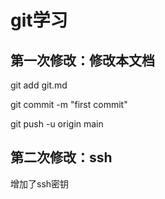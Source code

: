 # git学习

## 第一次修改：修改本文档
git add git.md

git commit -m "first commit"

git push -u origin main

## 第二次修改：ssh
增加了ssh密钥